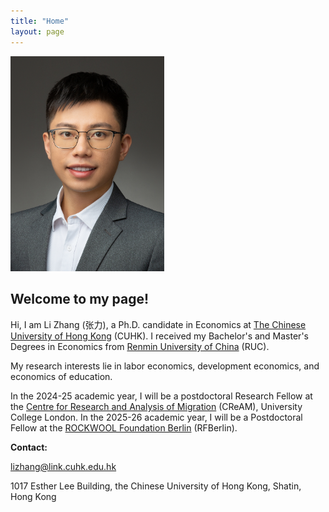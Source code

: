```yaml
---
title: "Home"
layout: page
---
```


<img src="/profile_picture_small.JPG" width="246" height="344.5">

## Welcome to my page!

Hi, I am Li Zhang (张力), a Ph.D. candidate in Economics at [The Chinese University of Hong Kong](https://www.econ.cuhk.edu.hk) (CUHK). I received my Bachelor's and Master's Degrees in Economics from [Renmin University of China](https://ae.ruc.edu.cn) (RUC).

My research interests lie in labor economics, development economics, and economics of education. 
    
In the 2024-25 academic year, I will be a postdoctoral Research Fellow at the [Centre for Research and Analysis of Migration](https://cream-migration.org) (CReAM), University College London. In the 2025-26 academic year, I will be a Postdoctoral Fellow at the [ROCKWOOL Foundation Berlin](https://www.rfberlin.com) (RFBerlin).
    
**Contact:**
    
[lizhang@link.cuhk.edu.hk](mailto:lizhang@link.cuhk.edu.hk)
    
1017 Esther Lee Building, the Chinese University of Hong Kong, Shatin, Hong Kong

